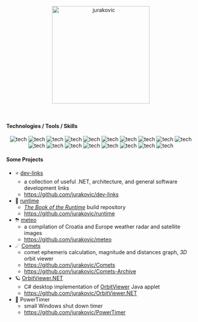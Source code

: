 
<p align="center">
	<a href="https://github.com/jurakovic">
		<img align="center" src="https://images.weserv.nl/?url=avatars.githubusercontent.com/u/17744091?v=4&h=300&w=300&fit=cover&mask=circle&maxage=1d" alt="jurakovic" style="width:260px" />
	</a>
</p>
</br>

#### Technologies / Tools / Skills

<p align="center">
	<img alt="tech" src="https://img.shields.io/badge/-C%23-512BD4?style=flat-square                                &logoColor=white" />
	<img alt="tech" src="https://img.shields.io/badge/-.NET-512BD4?style=flat-square                                &logo=dotnet&logoColor=white" />
	<img alt="tech" src="https://img.shields.io/badge/-SQL-2088FF?style=flat-square                                 &logoColor=white" />
	<img alt="tech" src="https://img.shields.io/badge/-Visual%20Studio-1a73e8?style=flat-square                     &logoColor=white" />
	<img alt="tech" src="https://img.shields.io/badge/-Software%20Development-13aa52?style=flat-square              &logoColor=white" />
	<img alt="tech" src="https://img.shields.io/badge/-Software%20Architecture-13aa52?style=flat-square             &logoColor=white" />
	<img alt="tech" src="https://img.shields.io/badge/-Microservices-13aa52?style=flat-square                       &logoColor=white" />
	<img alt="tech" src="https://img.shields.io/badge/-Trunk%20Based%20Development-5849BE?style=flat-square         &logoColor=white" />
	<img alt="tech" src="https://img.shields.io/badge/-Continuous%20Integration-5849BE?style=flat-square            &logoColor=white" />
	<img alt="tech" src="https://img.shields.io/badge/-Continuous%20Delivery-5849BE?style=flat-square               &logoColor=white" />
	<img alt="tech" src="https://img.shields.io/badge/-Docker-2496ED?style=flat-square                              &logo=docker&logoColor=white" />
	<img alt="tech" src="https://img.shields.io/badge/-Kubernetes-326CE5?style=flat-square                          &logo=kubernetes&logoColor=white" />
	<img alt="tech" src="https://img.shields.io/badge/-Bash-311C87?style=flat-square                                &logo=gnubash&logoColor=white" />
	<img alt="tech" src="https://img.shields.io/badge/-Git-F05032?style=flat-square                                 &logo=git&logoColor=white" />
	<img alt="tech" src="https://img.shields.io/badge/-Jenkins-D24939?style=flat-square                             &logo=jenkins&logoColor=white" />
	<img alt="tech" src="https://img.shields.io/badge/-DevOps-DD0031?style=flat-square                              &logoColor=white" />
	<img alt="tech" src="https://img.shields.io/badge/-GitOps-DD0031?style=flat-square                              &logoColor=white" />
	<img alt="tech" src="https://img.shields.io/badge/-Infrastructure%20as%20Code-DD0031?style=flat-square          &logoColor=white" />
</p>

#### Some Projects

- ⭐ [dev-links](https://jurakovic.github.io/dev-links/)
	- a collection of useful .NET, architecture, and general software development links
	- <https://github.com/jurakovic/dev-links>
- 📖 [runtime](https://jurakovic.github.io/runtime/)
	- [_The Book of the Runtime_](https://github.com/dotnet/runtime/tree/main/docs/design/coreclr/botr/README.md) build repository
	- <https://github.com/jurakovic/runtime>
- ⛈ [meteo](https://jurakovic.github.io/meteo/)
	- a compilation of Croatia and Europe weather radar and satellite images
	- <https://github.com/jurakovic/meteo>
- ☄ [Comets](https://jurakovic.github.io/Comets/)
	- comet ephemeris calculation, magnitude and distances graph, *3D* orbit viewer
	- <https://github.com/jurakovic/Comets>
	- <https://github.com/jurakovic/Comets-Archive>
- 🪐 [OrbitViewer.NET](https://jurakovic.github.io/OrbitViewer.NET/)
	- C# desktop implementation of [OrbitViewer](https://www.astroarts.co.jp/products/orbitviewer/index.html) Java applet
	- <https://github.com/jurakovic/OrbitViewer.NET>
- 🔋 PowerTimer
	- small Windows shut down timer
	- <https://github.com/jurakovic/PowerTimer>
